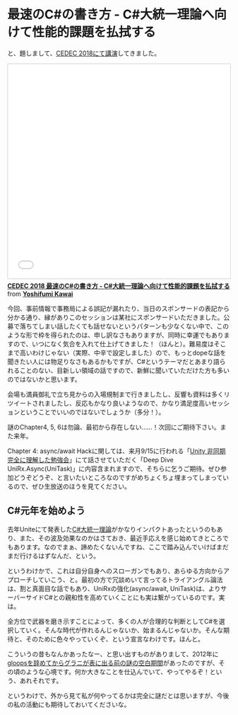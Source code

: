 # 最速のC#の書き方 - C#大統一理論へ向けて性能的課題を払拭する

と、題しまして、[CEDEC 2018にて講演](https://2018.cedec.cesa.or.jp/session/detail/s5b559852a6405)してきました。

<iframe src="//www.slideshare.net/slideshow/embed_code/key/66lRdcVpkv11NB" width="595" height="485" frameborder="0" marginwidth="0" marginheight="0" scrolling="no" style="border:1px solid #CCC; border-width:1px; margin-bottom:5px; max-width: 100%;" allowfullscreen> </iframe> <div style="margin-bottom:5px"> <strong> <a href="//www.slideshare.net/neuecc/cedec-2018-c-c" title="CEDEC 2018 最速のC#の書き方 - C#大統一理論へ向けて性能的課題を払拭する" target="_blank">CEDEC 2018 最速のC#の書き方 - C#大統一理論へ向けて性能的課題を払拭する</a> </strong> from <strong><a href="https://www.slideshare.net/neuecc" target="_blank">Yoshifumi Kawai</a></strong> </div>

今回、事前情報で事務局による誤記が漏れたり、当日のスポンサードの表記から分かる通り、縁がありこのセッションは某社にスポンサードいただきました。公募で落ちてしまい話したくても話せないというパターンも少なくない中で、このような形で枠を得られたのは、申し訳なさもありますが、同時に幸運でもありますので、いつになく気合を入れて仕上げてきました！（ほんと）。難易度はそこまで高いわけじゃない（実際、中辛で設定しました）ので、もっとdopeな話を聞きたい人には物足りなさもあるかもですが、C#というテーマだとあまり語られることのない、目新しい領域の話ですので、新鮮に聞いていただけた方も多いのではないかと思います。

会場も満員御礼で立ち見からの入場規制まで行きましたし、反響も資料は多くリツイートされましたし、反応もかなり良いようなので、かなり満足度高いセッションということでいいのではないでしょうか（多分！）。

謎のChapter4, 5, 6は勿論、最初から存在しない……！次回にご期待下さい。また来年。

Chapter 4: async/await Hackに関しては、来月9/15に行われる「[Unity 非同期完全に理解した勉強会](https://connpass.com/event/95696/)」にて話させていただく「Deep Dive UniRx.Async(UniTask)」に内容含まれますので、そちらに乞うご期待。ぜひ参加どうぞどうぞ、と言いたいところなのですがめちょくちょ埋まってしまっているので、ぜひ生放送のほうを見てください。

C#元年を始めよう
---
去年Uniteにて発表した[C#大統一理論](https://www.slideshare.net/UnityTechnologiesJapan/unite-2017-tokyocunirx)がかなりインパクトあったというのもあり、また、その波及効果なのかはさておき、最近手応えを感じ始めてきところでもあります。なのでまぁ、諦めたくないんですね、ここで踏み込んでいけばまだまだ行けるはずなんだ、という。

というわけかで、これは自分自身へのスローガンでもあり、あらゆる方向からアプローチしていこう、と。最初の方で冗談めいて言ってるトライアングル論法は、割と真面目な話でもあり、UniRxの強化(async/await, UniTask)は、よりサーバーサイドC#との親和性を高めていくことにも実は繋がっているのです。実は。

全方位で武器を磨き示すことによって、多くの人が合理的な判断としてC#を選択していく。そんな時代が作れるんじゃないか、始まるんじゃないか。そんな期待と、そのために色々やっていくぞ、という宣言なわけです。ほんと。

こういうの昔もなんかあったなー、と思い出すものがありまして、2012年に[gloopsを辞めてからグラニが表に出る前の謎の空白期間](http://neue.cc/2012/12/30_391.html)があったのですが、その頃のような心境です。何か大きなことを仕込んでいて、やってやるぞ！という、あれそれです。

というわけで、外から見て私が何やってるかは完全に謎だとは思いますが、今後の私の活動にも期待しておいてくださいな。